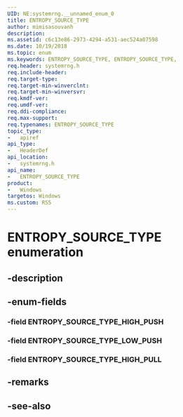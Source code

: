 ```yaml
---
UID: NE:systemrng.__unnamed_enum_0
title: ENTROPY_SOURCE_TYPE
author: mimisasouvanh
description: 
ms.assetid: c6c13e86-2973-4294-a531-aec524a07598
ms.date: 10/19/2018
ms.topic: enum
ms.keywords: ENTROPY_SOURCE_TYPE, ENTROPY_SOURCE_TYPE, 
req.header: systemrng.h
req.include-header:
req.target-type:
req.target-min-winverclnt:
req.target-min-winversvr:
req.kmdf-ver:
req.umdf-ver:
req.ddi-compliance:
req.max-support:
req.typenames: ENTROPY_SOURCE_TYPE
topic_type: 
-	apiref
api_type: 
-	HeaderDef
api_location: 
-	systemrng.h
api_name: 
-	ENTROPY_SOURCE_TYPE
product:
-	Windows
targetos: Windows
ms.custom: RS5
---
```


# ENTROPY_SOURCE_TYPE enumeration

## -description



## -enum-fields

### -field ENTROPY_SOURCE_TYPE_HIGH_PUSH 
### -field ENTROPY_SOURCE_TYPE_LOW_PUSH 
### -field ENTROPY_SOURCE_TYPE_HIGH_PULL 

## -remarks

## -see-also
